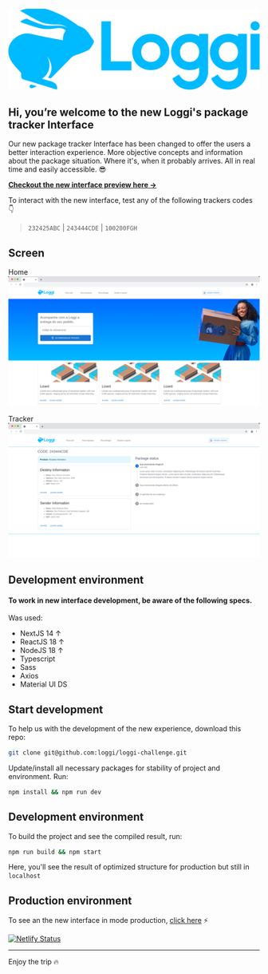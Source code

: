 ![Logo](/public/loggi.png)
## Hi, you’re welcome to the new Loggi's package tracker Interface

Our new package tracker Interface has been changed to offer the users a better interaction experience. More objective concepts and information about the package situation. Where it's, when it probably arrives. All in real time and easily accessible. :sunglasses:

**[Checkout the new interface preview here &rarr;](https://loggi-challenge.netlify.app/)**

To interact with the new interface, test any of the following trackers codes :point_down:

> `232425ABC` | `243444CDE` | `100200FGH`


## Screen
Home
![Screen](/public/screen-home.jpeg)

Tracker
![Screen](/public/screen-tracker.jpeg)

## Development environment

#### To work in new interface development, be aware of the following specs.

Was used:
- NextJS 14 &uarr;
- ReactJS 18 &uarr;
- NodeJS 18 &uarr;
- Typescript
- Sass
- Axios
- Material UI DS

## Start development 
To help us with the development of the new experience, download this repo:
```bash
git clone git@github.com:loggi/loggi-challenge.git
```
Update/install all necessary packages for stability of project and environment. Run:

```bash
npm install && npm run dev
```

## Development environment

To build the project and see the compiled result, run:

```bash
npm run build && npm start
```

Here, you'll see the result of optimized structure for production but still in `localhost` 

## Production environment

To see an the new interface in mode production, [click here](https://loggi-challenge.netlify.app/) :zap:

[![Netlify Status](https://api.netlify.com/api/v1/badges/a5e69338-5315-4bfc-9ec4-00b32130b6ef/deploy-status)](https://app.netlify.com/sites/loggi-challenge/deploys)

---
Enjoy the trip :fire:
